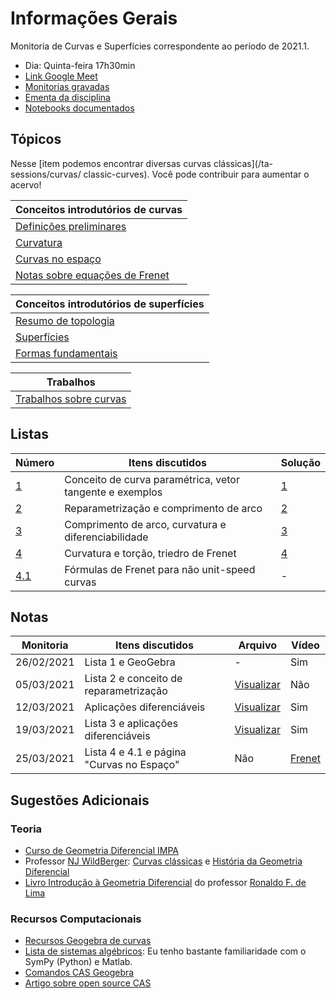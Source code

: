 # Informações Gerais 

Monitoria de Curvas e Superfícies correspondente ao período de 2021.1.  

- Dia: Quinta-feira 17h30min
- [Link Google Meet](https://meet.google.com/uoc-zvjy-iuf)
- [Monitorias gravadas](https://gvmail-my.sharepoint.com/:f:/g/personal/b37214_fgv_edu_br/EoG8MAhnbhlAtXMdny-2Uo8BCPvHaTJ-b74fEjn2XMm-DA?e=Z4o0Pr)
- [Ementa da disciplina](/files/disciplines/curvas-superficies/Ementa_curvas_superficies.pdf)
- [Notebooks documentados](https://github.com/lucasmoschen/ta-sessions/tree/master/Curves_Surfaces/notebooks)

## Tópicos

Nesse [item podemos encontrar diversas curvas clássicas](/ta-sessions/curvas/
classic-curves). Você pode contribuir para aumentar o acervo! 

|Conceitos introdutórios de curvas|
|---|
|[Definições preliminares](/ta-sessions/curvas/first-definitions)|
|[Curvatura](/ta-sessions/curvas/curvature/curvature)|
|[Curvas no espaço](/ta-sessions/curvas/space-curves)|
|[Notas sobre equações de Frenet](/ta-sessions/curvas/notes-frenet)|

|Conceitos introdutórios de superfícies|
|---|
|[Resumo de topologia](/ta-sessions/curvas/intro-topology)|
|[Superfícies](/ta-sessions/curvas/regular-surfaces)|
|[Formas fundamentais](/ta-sessions/curvas/fundamental-forms)|


|Trabalhos|
|---------|
|[Trabalhos sobre curvas](/ta-sessions/curvas/assignments-a1)|


## Listas

|Número|Itens discutidos|Solução|
|------|----------------|-------|
|[1](/files/disciplines/curvas-superficies/lista1.pdf)|Conceito de curva paramétrica, vetor tangente e exemplos|[1](/files/disciplines/curvas-superficies/solutions1.pdf)|
|[2](/files/disciplines/curvas-superficies/lista2.pdf)|Reparametrização e comprimento de arco|[2](/files/disciplines/curvas-superficies/solutions2.pdf)|
|[3](/files/disciplines/curvas-superficies/lista3.pdf)|Comprimento de arco, curvatura e diferenciabilidade|[3](/files/disciplines/curvas-superficies/solutions3.pdf)|
|[4](/files/disciplines/curvas-superficies/lista4.pdf)|Curvatura e torção, triedro de Frenet|[4](/files/disciplines/curvas-superficies/solutions4.pdf)|
|[4.1](/files/disciplines/curvas-superficies/lista4-1.pdf)|Fórmulas de Frenet para não unit-speed curvas|-|

## Notas

|Monitoria|Itens discutidos|Arquivo|Vídeo|
|---------|----------------|-------|-----|
|26/02/2021|Lista 1 e GeoGebra|-|Sim|
|05/03/2021|Lista 2 e conceito de reparametrização|[Visualizar](/files/disciplines/curvas-superficies/monitoria05-03-2021.pdf)|Não|
|12/03/2021|Aplicações diferenciáveis|[Visualizar](/files/disciplines/curvas-superficies/monitoria12-03-2021.pdf)|Sim|
|19/03/2021|Lista 3 e aplicações diferenciáveis|[Visualizar](/files/disciplines/curvas-superficies/monitoria19-03-2021.pdf)|Sim|
|25/03/2021|Lista 4 e 4.1 e página "Curvas no Espaço"|Não|[Frenet](/ta-sessions/curvas/notes-frenet)|
  
## Sugestões Adicionais 

### Teoria 

- [Curso de Geometria Diferencial IMPA](https://www.youtube.com/watch?v=bZiAkM6ab08)
- Professor [NJ WildBerger](https://njwildberger.com/): [Curvas
  clássicas](https://www.youtube.com/watch?v=_mvjOoTieTk) e [História da
  Geometria Diferencial](https://www.youtube.com/watch?v=6xgtMQ7WSzQ)
- [Livro Introdução à Geometria
  Diferencial](https://www.sbm.org.br/wp-content/uploads/2016/06/Introdu%C3%A7%C3%A3o-a-Geometria-Diferencial_Ronaldo-Freire-Lima.pdf)
  do professor [Ronaldo F. de Lima](https://www.ronaldofreiredelima.com/)

### Recursos Computacionais

- [Recursos Geogebra de curvas](https://www.geogebra.org/search/curves)
- [Lista de sistemas algébricos](https://en.wikipedia.org/wiki/List_of_computer_algebra_systems):
  Eu tenho bastante familiaridade com o SymPy (Python) e Matlab. 
- [Comandos CAS Geogebra](https://wiki.geogebra.org/en/CAS_Specific_Commands)
- [Artigo sobre open source CAS](https://lwn.net/Articles/710537/)

